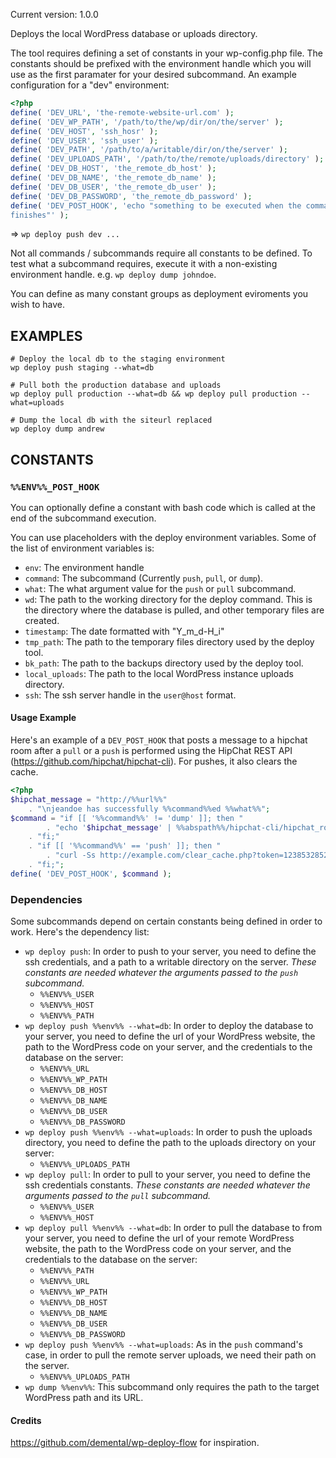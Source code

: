 Current version: 1.0.0

Deploys the local WordPress database or uploads directory.

The tool requires defining a set of constants in your wp-config.php file.
The constants should be prefixed with the environment handle which you will use as the first paramater for your desired subcommand. An example configuration for a "dev" environment:

```php
<?php
define( 'DEV_URL', 'the-remote-website-url.com' );
define( 'DEV_WP_PATH', '/path/to/the/wp/dir/on/the/server' );
define( 'DEV_HOST', 'ssh_hosr' );
define( 'DEV_USER', 'ssh_user' );
define( 'DEV_PATH', '/path/to/a/writable/dir/on/the/server' );
define( 'DEV_UPLOADS_PATH', '/path/to/the/remote/uploads/directory' );
define( 'DEV_DB_HOST', 'the_remote_db_host' );
define( 'DEV_DB_NAME', 'the_remote_db_name' );
define( 'DEV_DB_USER', 'the_remote_db_user' );
define( 'DEV_DB_PASSWORD', 'the_remote_db_password' );
define( 'DEV_POST_HOOK', 'echo "something to be executed when the command
finishes"' );
```

=> `wp deploy push dev ...`

Not all commands / subcommands require all constants to be defined. To test what
a subcommand requires, execute it with a non-existing environment handle. e.g.
`wp deploy dump johndoe`.

You can define as many constant groups as deployment eviroments you wish to have.

## EXAMPLES

    # Deploy the local db to the staging environment
    wp deploy push staging --what=db

    # Pull both the production database and uploads
    wp deploy pull production --what=db && wp deploy pull production --what=uploads

    # Dump the local db with the siteurl replaced
    wp deploy dump andrew

## CONSTANTS

### `%%ENV%%_POST_HOOK`

You can optionally define a constant with bash code which is called at the
end of the subcommand execution.

You can use placeholders with the deploy environment variables. Some of the
list of environment variables is:
* `env`: The environment handle
* `command`: The subcommand (Currently `push`, `pull`, or `dump`).
* `what`: The what argument value for the `push` or `pull` subcommand.
* `wd`: The path to the working directory for the deploy command. This is
the directory where the database is pulled, and other temporary files are
created.
* `timestamp`: The date formatted with "Y_m_d-H_i"
* `tmp_path`: The path to the temporary files directory used by the deploy
tool.
* `bk_path`: The path to the backups directory used by the deploy tool.
* `local_uploads`: The path to the local WordPress instance uploads
directory.
* `ssh`: The ssh server handle in the `user@host` format.


#### Usage Example

Here's an example of a `DEV_POST_HOOK` that posts a message to a hipchat
room after a `pull` or a `push` is performed using the HipChat REST API
(https://github.com/hipchat/hipchat-cli).
For pushes, it also clears the cache.

```php
<?php
$hipchat_message = "http://%%url%%"
	. "\njeandoe has successfully %%command%%ed %%what%%";
$command = "if [[ '%%command%%' != 'dump' ]]; then "
		. "echo '$hipchat_message' | %%abspath%%/hipchat-cli/hipchat_room_message -t 1245678 -r 123456 -f 'WP-Cli Deploy';"
	. "fi;"
	. "if [[ '%%command%%' == 'push' ]]; then "
		. "curl -Ss http://example.com/clear_cache.php?token=12385328523;"
	. "fi;";
define( 'DEV_POST_HOOK', $command );
```

### Dependencies

Some subcommands depend on certain constants being defined in order to work.
Here's the dependency list:

* `wp deploy push`: In order to push to your server, you need to define the
ssh credentials, and a path to a writable directory on the server. _These
constants are needed whatever the arguments passed to the `push` subcommand._
 	* `%%ENV%%_USER`
 	* `%%ENV%%_HOST`
 	* `%%ENV%%_PATH`
 * `wp deploy push %%env%% --what=db`: In order to deploy the database to your
 server, you need to define the url of your WordPress website, the path to
 the WordPress code on your server, and the credentials to the database on
 the server:
 	* `%%ENV%%_URL`
 	* `%%ENV%%_WP_PATH`
 	* `%%ENV%%_DB_HOST`
 	* `%%ENV%%_DB_NAME`
 	* `%%ENV%%_DB_USER`
 	* `%%ENV%%_DB_PASSWORD`
 * `wp deploy push %%env%% --what=uploads`: In order to push the uploads directory,
 you need to define the path to the uploads directory on your server:
 	* `%%ENV%%_UPLOADS_PATH`
* `wp deploy pull`: In order to pull to your server, you need to define the
ssh credentials constants. _These constants are needed whatever the arguments
passed to the `pull` subcommand._
 	* `%%ENV%%_USER`
 	* `%%ENV%%_HOST`
 * `wp deploy pull %%env%% --what=db`: In order to pull the database to from your
 server, you need to define the url of your remote WordPress website, the
 path to the WordPress code on your server, and the credentials to the
 database on the server:
 	* `%%ENV%%_PATH`
 	* `%%ENV%%_URL`
 	* `%%ENV%%_WP_PATH`
 	* `%%ENV%%_DB_HOST`
 	* `%%ENV%%_DB_NAME`
 	* `%%ENV%%_DB_USER`
 	* `%%ENV%%_DB_PASSWORD`
 * `wp deploy push %%env%% --what=uploads`: As in the `push` command's case, in
 order to pull the remote server uploads, we need their path on the server.
 	* `%%ENV%%_UPLOADS_PATH`
 * `wp dump %%env%%`: This subcommand only requires the path to the target
 WordPress path and its URL.

#### Credits

https://github.com/demental/wp-deploy-flow for inspiration.
